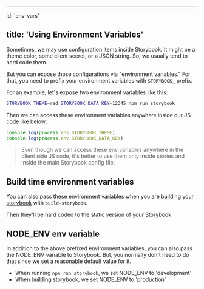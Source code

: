 * * *

id: 'env-vars'

## title: 'Using Environment Variables'

Sometimes, we may use configuration items inside Storybook. It might be a theme color, some client secret, or a JSON string. So, we usually tend to hard code them.

But you can expose those configurations via "environment variables." For that, you need to prefix your environment variables with `STORYBOOK_` prefix.

For an example, let's expose two environment variables like this:

```sh
STORYBOOK_THEME=red STORYBOOK_DATA_KEY=12345 npm run storybook
```

Then we can access these environment variables anywhere inside our JS code like below:

```js
console.log(process.env.STORYBOOK_THEME)
console.log(process.env.STORYBOOK_DATA_KEY)
```

> Even though we can access these env variables anywhere in the client side JS code, it's better to use them only inside stories and inside the main Storybook config file.

## Build time environment variables

You can also pass these environment variables when you are [building your storybook](/docs/react-storybook/basics/exporting-storybook) with `build-storybook`.

Then they'll be hard coded to the static version of your Storybook.

## NODE_ENV env variable

In addition to the above prefixed environment variables, you can also pass the NODE_ENV variable to Storybook. But, you normally don't need to do that since we set a reasonable default value for it.

-   When running `npm run storybook`, we set NODE_ENV to 'development'
-   When building storybook, we set NODE_ENV to 'production'
